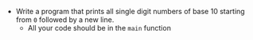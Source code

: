 - Write a program that prints all single digit numbers of base 10 starting from ```0``` followed by a new line.
	- All your code should be in the ```main``` function

